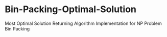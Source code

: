 # Bin-Packing-Optimal-Solution
Most Optimal Solution Returning Algorithm Implementation for NP Problem Bin Packing
